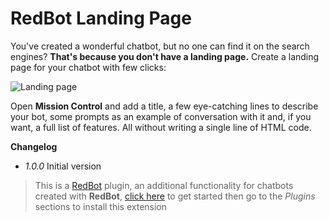 # RedBot Landing Page

You've created a wonderful chatbot, but no one can find it on the search engines? **That's because you don't have a landing page.**
Create a landing page for your chatbot with few clicks:

![Landing page](https://dashboard.red-bot.io/assets/02434325-cc36-4b5b-8b95-005ccaa3b579)

Open **Mission Control** and add a title, a few eye-catching lines to describe your bot, some prompts as an example of conversation with it and, if you want, a full list of features. All without writing a single line of HTML code.

**Changelog**

- _1.0.0_ Initial version


> This is a [RedBot](https://red-bot.io/) plugin, an additional functionality for chatbots created with **RedBot**, [click here](https://red-bot.io/) to get started then go to the _Plugins_ sections to install this extension